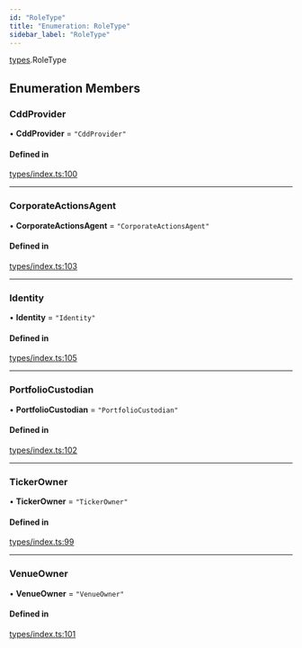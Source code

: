 ```yaml
---
id: "RoleType"
title: "Enumeration: RoleType"
sidebar_label: "RoleType"
---
```


[types](../../../modules/Types/Types.md).RoleType

## Enumeration Members

### CddProvider

• **CddProvider** = ``"CddProvider"``

#### Defined in

[types/index.ts:100](https://github.com/PolymeshAssociation/polymesh-sdk/blob/daafaa68f/src/types/index.ts#L100)

___

### CorporateActionsAgent

• **CorporateActionsAgent** = ``"CorporateActionsAgent"``

#### Defined in

[types/index.ts:103](https://github.com/PolymeshAssociation/polymesh-sdk/blob/daafaa68f/src/types/index.ts#L103)

___

### Identity

• **Identity** = ``"Identity"``

#### Defined in

[types/index.ts:105](https://github.com/PolymeshAssociation/polymesh-sdk/blob/daafaa68f/src/types/index.ts#L105)

___

### PortfolioCustodian

• **PortfolioCustodian** = ``"PortfolioCustodian"``

#### Defined in

[types/index.ts:102](https://github.com/PolymeshAssociation/polymesh-sdk/blob/daafaa68f/src/types/index.ts#L102)

___

### TickerOwner

• **TickerOwner** = ``"TickerOwner"``

#### Defined in

[types/index.ts:99](https://github.com/PolymeshAssociation/polymesh-sdk/blob/daafaa68f/src/types/index.ts#L99)

___

### VenueOwner

• **VenueOwner** = ``"VenueOwner"``

#### Defined in

[types/index.ts:101](https://github.com/PolymeshAssociation/polymesh-sdk/blob/daafaa68f/src/types/index.ts#L101)
